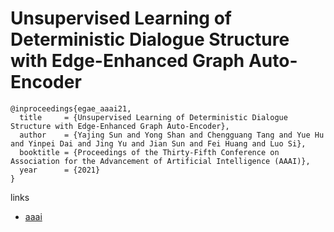 # Unsupervised Learning of Deterministic Dialogue Structure with Edge-Enhanced Graph Auto-Encoder

```
@inproceedings{egae_aaai21,
  title     = {Unsupervised Learning of Deterministic Dialogue Structure with Edge-Enhanced Graph Auto-Encoder},
  author    = {Yajing Sun and Yong Shan and Chengguang Tang and Yue Hu and Yinpei Dai and Jing Yu and Jian Sun and Fei Huang and Luo Si},
  booktitle = {Proceedings of the Thirty-Fifth Conference on Association for the Advancement of Artificial Intelligence (AAAI)},
  year      = {2021}
}
```

links
- [aaai](https://www.aaai.org/AAAI21Papers/AAAI-4678.SunY.pdf)
